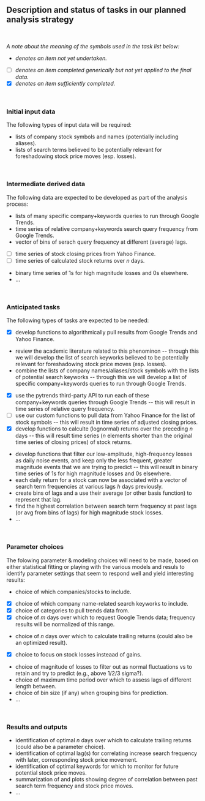 ## Description and status of tasks in our planned analysis strategy

<br>

*A note about the meaning of the symbols used in the task list below:*
* *denotes an item not yet undertaken.*
- [ ] *denotes an item completed generically but not yet applied to the final data.*
- [X] *denotes an item sufficiently completed.*

<br>

### Initial input data
The following types of input data will be required:
* lists of company stock symbols and names (potentially including aliases).
* lists of search terms believed to be potentially relevant for foreshadowing stock price moves (esp. losses).


<br>

### Intermediate derived data
The following data are expected to be developed as part of the analysis process:
* lists of many specific company+keywords queries to run through Google Trends.
* time series of relative company+keywords search query frequency from Google Trends.
* vector of bins of serach query frequency at different (average) lags.
- [ ] time series of stock closing prices from Yahoo Finance.
- [ ] time series of calculated stock returns over *n* days.
* binary time series of 1s for high magnitude losses and 0s elsewhere.
* ...


<br>

### Anticipated tasks
The following types of tasks are expected to be needed:
- [X] develop functions to algorithmically pull results from Google Trends and Yahoo Finance.
* review the academic literature related to this phenominon -- through this we will develop the list of search keyworks believed to be potentially relevant for foreshadowing stock price moves (esp. losses).
* combine the lists of company names/aliases/stock symbols with the lists of potential search keyworks -- through this we will develop a list of specific company+keywords queries to run through Google Trends.
- [X] use the pytrends third-party API to run each of these company+keywords queries through Google Trends -- this will result in time series of relative query frequency.
- [ ] use our custom functions to pull data from Yahoo Finance for the list of stock symbols -- this will result in time series of adjusted closing prices.
- [X] develop functions to calculte (lognormal) returns over the preceding *n* days -- this will result time series (*n* elements shorter than the original time series of closing prices) of stock returns.
* develop functions that filter our low-amplitude, high-frequency losses as daily noise events, and keep only the less frequent, greater magnitude events that we are trying to predict -- this will result in binary time series of 1s for high magnitude losses and 0s elsewhere.
* each daily return for a stock can now be associated with a vector of search term frequencies at various lags *h* days previously. 
* create bins of lags and a use their average (or other basis function) to represent that lag.
* find the highest correlation between search term frequency at past lags (or avg from bins of lags) for high magnitude stock losses.
* ...


<br>

### Parameter choices
The folowing parameter & modeling choices will need to be made, based on either statistical fitting or playing with the various models and resuls to identify parameter settings that seem to respond well and yield interesting results:
* choice of which companies/stocks to include.
- [X] choice of which company name-related search keyworks to include.
- [X] choice of categories to pull trends data from.
- [X] choice of *m* days over which to request Google Trends data; frequency results will be normalized of this range.
* choice of *n* days over which to calculate trailing returns (could also be an optimized result).
- [X] choice to focus on stock losses insteaad of gains.
* choice of magnitude of losses to filter out as normal fluctuations vs to retain and try to predict (e.g., above 1/2/3 sigma?).
* choice of maximum time period over which to assess lags of different length between.
* choice of bin size (if any) when grouping bins for prediction.
* ...


<br>

### Results and outputs
* identification of optimal *n* days over which to calculate trailing returns (could also be a parameter choice).
* identification of optimal lag(s) for correlating increase search frequency with later, corresponding stock price movement.
* identification of optimal keywords for which to monitor for future potential stock price moves.
* summarization of and plots showing degree of correlation between past search term frequency and stock price moves.
* ...
